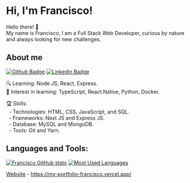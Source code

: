 # Hi, I'm Francisco! 

Hello there! :wave: <br>
My name is Francisco, I am a Full Stack Web Developer, curious by nature and always looking for new challenges.

## About me

[![Github Badge](https://img.shields.io/badge/-Github-000?style=flat-square&logo=Github&logoColor=white&link=https://github.com/fagnerpsantos)](https://github.com/asqgk)
[![Linkedin Badge](https://img.shields.io/badge/-LinkedIn-blue?style=flat-square&logo=Linkedin&logoColor=white&link=https://www.linkedin.com/in/francisco-nedir-dos-passos-95b6a217a/)](https://www.linkedin.com/in/francisco-nedir-dos-passos-95b6a217a/)

:mag: Learning: Node JS, React, Express.<br>
💬 Interest in learning: TypeScript, React.Native, Python, Docker.

:trophy: Skills: <br>
&nbsp;&nbsp;- Technologies: HTML, CSS, JavaScript, and SQL.<br>
&nbsp;&nbsp;- Frameworks: Next JS and Express JS.<br>
&nbsp;&nbsp;- Database: MySQL and MongoDB.<br>
&nbsp;&nbsp;- Tools: Git and Yarn.<br>

## Languages and Tools:
[![Francisco GitHub stats](https://github-readme-stats.vercel.app/api?username=asqgk&theme=github_dark)](https://github.com/asqgk/github-readme-stats)
[![Most Used Languages](https://github-readme-stats.vercel.app/api/top-langs/?username=asqgk&layout=compact&theme=github_dark)](https://github.com/asqgk/github-readme-stats)

[Website](#) - https://my-portfolio-francisco.vercel.app/ <br>
